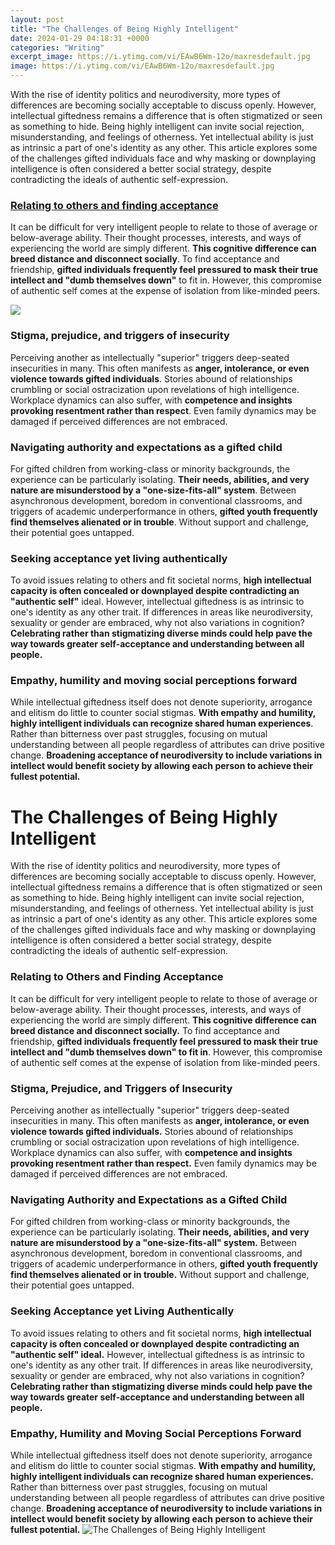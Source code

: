 ```yaml
---
layout: post
title: "The Challenges of Being Highly Intelligent"
date: 2024-01-29 04:18:31 +0000
categories: "Writing"
excerpt_image: https://i.ytimg.com/vi/EAwB6Wm-12o/maxresdefault.jpg
image: https://i.ytimg.com/vi/EAwB6Wm-12o/maxresdefault.jpg
---
```


With the rise of identity politics and neurodiversity, more types of differences are becoming socially acceptable to discuss openly. However, intellectual giftedness remains a difference that is often stigmatized or seen as something to hide. Being highly intelligent can invite social rejection, misunderstanding, and feelings of otherness. Yet intellectual ability is just as intrinsic a part of one's identity as any other. This article explores some of the challenges gifted individuals face and why masking or downplaying intelligence is often considered a better social strategy, despite contradicting the ideals of authentic self-expression.
### [Relating to others and finding acceptance](https://store.fi.io.vn/collection/french-bulldog) 
It can be difficult for very intelligent people to relate to those of average or below-average ability. Their thought processes, interests, and ways of experiencing the world are simply different. **This cognitive difference can breed distance and disconnect socially**. To find acceptance and friendship, **gifted individuals frequently feel pressured to mask their true intellect and "dumb themselves down"** to fit in. However, this compromise of authentic self comes at the expense of isolation from like-minded peers. 

![](https://www.learning-mind.com/wp-content/uploads/2016/09/highly-intelligent-people-struggles.jpg)
### **Stigma, prejudice, and triggers of insecurity**
Perceiving another as intellectually "superior" triggers deep-seated insecurities in many. This often manifests as **anger, intolerance, or even violence towards gifted individuals**. Stories abound of relationships crumbling or social ostracization upon revelations of high intelligence. Workplace dynamics can also suffer, with **competence and insights provoking resentment rather than respect**. Even family dynamics may be damaged if perceived differences are not embraced.  
### **Navigating authority and expectations as a gifted child** 
For gifted children from working-class or minority backgrounds, the experience can be particularly isolating. **Their needs, abilities, and very nature are misunderstood by a "one-size-fits-all" system**. Between asynchronous development, boredom in conventional classrooms, and triggers of academic underperformance in others, **gifted youth frequently find themselves alienated or in trouble**. Without support and challenge, their potential goes untapped.
### **Seeking acceptance yet living authentically**
To avoid issues relating to others and fit societal norms, **high intellectual capacity is often concealed or downplayed despite contradicting an "authentic self"** ideal. However, intellectual giftedness is as intrinsic to one's identity as any other trait. If differences in areas like neurodiversity, sexuality or gender are embraced, why not also variations in cognition? **Celebrating rather than stigmatizing diverse minds could help pave the way towards greater self-acceptance and understanding between all people.**
### **Empathy, humility and moving social perceptions forward**  
While intellectual giftedness itself does not denote superiority, arrogance and elitism do little to counter social stigmas. **With empathy and humility, highly intelligent individuals can recognize shared human experiences**. Rather than bitterness over past struggles, focusing on mutual understanding between all people regardless of attributes can drive positive change. **Broadening acceptance of neurodiversity to include variations in intellect would benefit society by allowing each person to achieve their fullest potential.**
# The Challenges of Being Highly Intelligent
With the rise of identity politics and neurodiversity, more types of differences are becoming socially acceptable to discuss openly. However, intellectual giftedness remains a difference that is often stigmatized or seen as something to hide. Being highly intelligent can invite social rejection, misunderstanding, and feelings of otherness. Yet intellectual ability is just as intrinsic a part of one's identity as any other. This article explores some of the challenges gifted individuals face and why masking or downplaying intelligence is often considered a better social strategy, despite contradicting the ideals of authentic self-expression.
### Relating to Others and Finding Acceptance
It can be difficult for very intelligent people to relate to those of average or below-average ability. Their thought processes, interests, and ways of experiencing the world are simply different. **This cognitive difference can breed distance and disconnect socially.** To find acceptance and friendship, **gifted individuals frequently feel pressured to mask their true intellect and "dumb themselves down" to fit in**. However, this compromise of authentic self comes at the expense of isolation from like-minded peers.  
### Stigma, Prejudice, and Triggers of Insecurity
Perceiving another as intellectually "superior" triggers deep-seated insecurities in many. This often manifests as **anger, intolerance, or even violence towards gifted individuals.** Stories abound of relationships crumbling or social ostracization upon revelations of high intelligence. Workplace dynamics can also suffer, with **competence and insights provoking resentment rather than respect.** Even family dynamics may be damaged if perceived differences are not embraced.
### Navigating Authority and Expectations as a Gifted Child
For gifted children from working-class or minority backgrounds, the experience can be particularly isolating. **Their needs, abilities, and very nature are misunderstood by a "one-size-fits-all" system.** Between asynchronous development, boredom in conventional classrooms, and triggers of academic underperformance in others, **gifted youth frequently find themselves alienated or in trouble.** Without support and challenge, their potential goes untapped.  
### Seeking Acceptance yet Living Authentically  
To avoid issues relating to others and fit societal norms, **high intellectual capacity is often concealed or downplayed despite contradicting an "authentic self" ideal.** However, intellectual giftedness is as intrinsic to one's identity as any other trait. If differences in areas like neurodiversity, sexuality or gender are embraced, why not also variations in cognition? **Celebrating rather than stigmatizing diverse minds could help pave the way towards greater self-acceptance and understanding between all people.**
### Empathy, Humility and Moving Social Perceptions Forward
While intellectual giftedness itself does not denote superiority, arrogance and elitism do little to counter social stigmas. **With empathy and humility, highly intelligent individuals can recognize shared human experiences.** Rather than bitterness over past struggles, focusing on mutual understanding between all people regardless of attributes can drive positive change. **Broadening acceptance of neurodiversity to include variations in intellect would benefit society by allowing each person to achieve their fullest potential.**
![The Challenges of Being Highly Intelligent](https://i.ytimg.com/vi/EAwB6Wm-12o/maxresdefault.jpg)